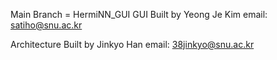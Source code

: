 Main Branch = HermiNN_GUI
GUI Built by Yeong Je Kim
email: satiho@snu.ac.kr

Architecture Built by Jinkyo Han
email: 38jinkyo@snu.ac.kr
